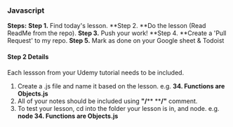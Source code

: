 ### Javascript


**Steps:**
**Step 1.** Find today's lesson.
**Step 2. **Do the lesson (Read ReadMe from the repo).
**Step 3.** Push your work! 
**Step 4. **Create a 'Pull Request' to my repo.
**Step 5.** Mark as done on your Google sheet & Todoist


#### Step 2 Details
Each lessson from your Udemy tutorial needs to be included. 
1. Create a .js file and name it based on the lesson. e.g. **34. Functions are Objects.js**
1. All of your notes should be included using **"/****      ****/"** comment.
1. To test your lesson, cd into the folder your lesson is in, and node. e.g. **node 34. Functions are Objects.js**
